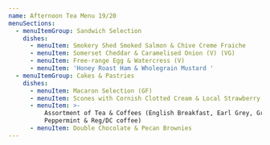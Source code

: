 ```yaml
---
name: Afternoon Tea Menu 19/20
menuSections:
  - menuItemGroup: Sandwich Selection
    dishes:
      - menuItem: Smokery Shed Smoked Salmon & Chive Creme Fraiche
      - menuItem: Somerset Cheddar & Caramelised Onion (V) (VG)
      - menuItem: Free-range Egg & Watercress (V)
      - menuItem: 'Honey Roast Ham & Wholegrain Mustard '
  - menuItemGroup: Cakes & Pastries
    dishes:
      - menuItem: Macaron Selection (GF)
      - menuItem: Scones with Cornish Clotted Cream & Local Strawberry Jam
      - menuItem: >-
          Assortment of Tea & Coffees (English Breakfast, Earl Grey, Green,
          Peppermint & Reg/DC coffee)
      - menuItem: Double Chocolate & Pecan Brownies
---
```

